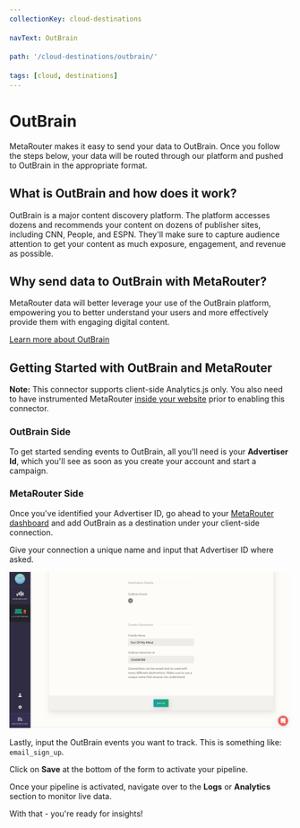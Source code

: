 ```yaml
---
collectionKey: cloud-destinations

navText: OutBrain

path: '/cloud-destinations/outbrain/'

tags: [cloud, destinations]
---
```


# OutBrain

MetaRouter makes it easy to send your data to OutBrain. Once you follow the steps below, your data will be routed through our platform and pushed to OutBrain in the appropriate format.

## What is OutBrain and how does it work?

OutBrain is a major content discovery platform. The platform accesses dozens and recommends your content on dozens of publisher sites, including CNN, People, and ESPN. They'll make sure to capture audience attention to get your content as much exposure, engagement, and revenue as possible.

## Why send data to OutBrain with MetaRouter?

MetaRouter data will better leverage your use of the OutBrain platform, empowering you to better understand your users and more effectively provide them with engaging digital content.

[Learn more about OutBrain](https://www.outbrain.com/)

## Getting Started with OutBrain and MetaRouter

**Note:** This connector supports client-side Analytics.js only. You also need to have instrumented MetaRouter [inside your website](/sources/analytics-js/) prior to enabling this connector.

### OutBrain Side

To get started sending events to OutBrain, all you'll need is your **Advertiser Id**, which you'll see as soon as you create your account and start a campaign.

### MetaRouter Side

Once you've identified your Advertiser ID, go ahead to your [MetaRouter dashboard](https://app.metarouter.io) and add OutBrain as a destination under your client-side connection.

Give your connection a unique name and input that Advertiser ID where asked.

![OutBrain1-v2](/images/outbrain1v2.png)

Lastly, input the OutBrain events you want to track. This is something like: `email_sign_up`.

Click on **Save** at the bottom of the form to activate your pipeline.

Once your pipeline is activated, navigate over to the **Logs** or **Analytics** section to monitor live data.

With that - you're ready for insights!
